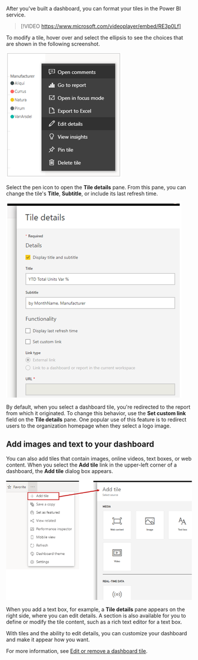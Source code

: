 After you've built a dashboard, you can format your tiles in the Power BI service.

> [!VIDEO https://www.microsoft.com/videoplayer/embed/RE3p0Lf]

To modify a tile, hover over and select the ellipsis to see the choices that are shown in the following screenshot.

![Screenshot of the options to modify a tile.](../media/08-power-bi-edit-tile-details.png)

Select the pen icon to open the **Tile details** pane. From this pane, you can change the tile's **Title**, **Subtitle**, or include its last refresh time.

![Screenshot of the "Tile details" dialog.](../media/08-power-bi-tile-details-menu.png)

By default, when you select a dashboard tile, you're redirected to the report from which it originated. To change this behavior, use the **Set custom link** field on the **Tile details** pane. One popular use of this feature is to redirect users to the organization homepage when they select a logo image.

## Add images and text to your dashboard
You can also add tiles that contain images, online videos, text boxes, or web content. When you select the **Add tile** link in the upper-left corner of a dashboard, the **Add tile** dialog box appears.

![Image of the "Add tile" option and the "Add tile" dialog.](../media/08-power-bi-add-tile.png)

When you add a text box, for example, a **Tile details** pane appears on the right side, where you can edit details. A section is also available for you to define or modify the tile content, such as a rich text editor for a text box.

With tiles and the ability to edit details, you can customize your dashboard and make it appear how you want.

For more information, see [Edit or remove a dashboard tile](https://docs.microsoft.com/power-bi/service-dashboard-edit-tile).
